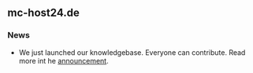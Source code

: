 ## mc-host24.de

### News
- We just launched our knowledgebase. Everyone can contribute. Read more int he [announcement](https://github.com/orgs/mc-host24/discussions/2). 
